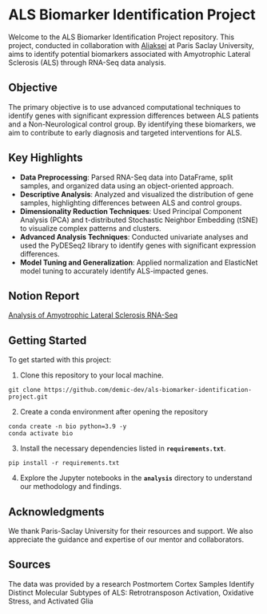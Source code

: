 # **ALS Biomarker Identification Project**

Welcome to the ALS Biomarker Identification Project repository. This project, conducted in collaboration with [Aliaksei](https://github.com/aliakseibrown) at Paris Saclay University, aims to identify potential biomarkers associated with Amyotrophic Lateral Sclerosis (ALS) through RNA-Seq data analysis.

## **Objective**

The primary objective is to use advanced computational techniques to identify genes with significant expression differences between ALS patients and a Non-Neurological control group. By identifying these biomarkers, we aim to contribute to early diagnosis and targeted interventions for ALS.

## **Key Highlights**

- **Data Preprocessing**: Parsed RNA-Seq data into DataFrame, split samples, and organized data using an object-oriented approach.
- **Descriptive Analysis**: Analyzed and visualized the distribution of gene samples, highlighting differences between ALS and control groups.
- **Dimensionality Reduction Techniques**: Used Principal Component Analysis (PCA) and t-distributed Stochastic Neighbor Embedding (tSNE) to visualize complex patterns and clusters.
- **Advanced Analysis Techniques**: Conducted univariate analyses and used the PyDESeq2 library to identify genes with significant expression differences.
- **Model Tuning and Generalization**: Applied normalization and ElasticNet model tuning to accurately identify ALS-impacted genes.

## **Notion Report**
[Analysis of Amyotrophic Lateral Sclerosis RNA-Seq](https://aliakseibrown.notion.site/Analysis-of-Amyotrophic-Lateral-Sclerosis-RNA-Seq-43489d7f7f584083867c22cb695d8419?pvs=4)

## **Getting Started**

To get started with this project:

1. Clone this repository to your local machine.
```shell
git clone https://github.com/demic-dev/als-biomarker-identification-project.git
```
2. Create a conda environment after opening the repository
```
conda create -n bio python=3.9 -y
conda activate bio
```
3. Install the necessary dependencies listed in **`requirements.txt`**.
```shell
pip install -r requirements.txt
```
4. Explore the Jupyter notebooks in the **`analysis`** directory to understand our methodology and findings.

## **Acknowledgments**

We thank Paris-Saclay University for their resources and support. We also appreciate the guidance and expertise of our mentor and collaborators.

## **Sources**
The data was provided by a research Postmortem Cortex Samples Identify Distinct Molecular Subtypes of ALS: Retrotransposon Activation, Oxidative Stress, and Activated Glia

